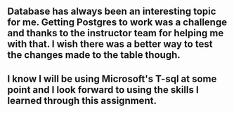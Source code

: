 ## Database has always been an interesting topic for me. Getting Postgres to work was a challenge and thanks to the instructor team for helping me with that. I wish there was a better way to test the changes made to the table though.

## I know I will be using Microsoft's T-sql at some point and I look forward to using the skills I learned through this assignment.    
